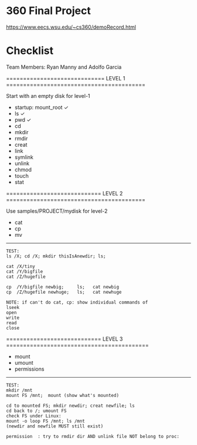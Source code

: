 # 360 Final Project
https://www.eecs.wsu.edu/~cs360/demoRecord.html

# Checklist
Team Members: Ryan Manny and Adolfo Garcia

============================= LEVEL 1 =========================================

Start with an empty disk for level-1

- startup: mount_root ✓
- ls ✓
- pwd ✓
- cd
- mkdir
- rmdir 
- creat
- link
- symlink
- unlink
- chmod
- touch
- stat

============================ LEVEL 2 =========================================

Use samples/PROJECT/mydisk for level-2

- cat 
- cp
- mv

-------------------------------------------------------------------------------
    TEST:
    ls /X; cd /X; mkdir thisIsAnewdir; ls;

    cat /X/tiny 
    cat /Y/bigfile 
    cat /Z/hugefile

    cp  /Y/bigfile newbig;     ls;   cat newbig
    cp  /Z/hugefile newhuge;   ls;   cat newhuge

    NOTE: if can't do cat, cp: show individual commands of 
    lseek
    open
    write
    read
    close

============================ LEVEL 3 ==========================================

- mount
- umount
- permissions

-------------------------------------------------------------------------------
    TEST:
    mkdir /mnt
    mount FS /mnt;  mount (show what's mounted)

    cd to mounted FS; mkdir newdir; creat newfile; ls
    cd back to /; umount FS
    check FS under Linux: 
    mount -o loop FS /mnt; ls /mnt 
    (newdir and newfile MUST still exist)

    permission  : try to rmdir dir AND unlink file NOT belong to proc:
